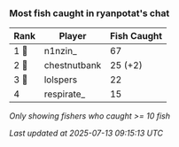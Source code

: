 ### Most fish caught in ryanpotat's chat
| Rank | Player | Fish Caught |
|------|--------|-----------|
| 1 🥇  | n1nzin_  | 67 |
| 2 🥈  | chestnutbank  | 25 (+2) |
| 3 🥉  | lolspers  | 22 |
| 4  | respirate_  | 15 |

_Only showing fishers who caught >= 10 fish_

_Last updated at 2025-07-13 09:15:13 UTC_